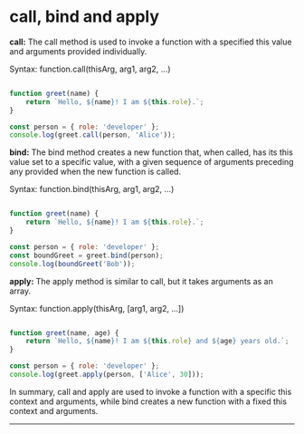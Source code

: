 # call, bind and apply


**call:** The call method is used to invoke a function with a specified this value and arguments provided individually.

Syntax: function.call(thisArg, arg1, arg2, ...)

```js

function greet(name) {
    return `Hello, ${name}! I am ${this.role}.`;
}

const person = { role: 'developer' };
console.log(greet.call(person, 'Alice'));

```

**bind:** The bind method creates a new function that, when called, has its this value set to a specific value, with a given sequence of arguments preceding any provided when the new function is called.

Syntax: function.bind(thisArg, arg1, arg2, ...)

```js

function greet(name) {
    return `Hello, ${name}! I am ${this.role}.`;
}

const person = { role: 'developer' };
const boundGreet = greet.bind(person);
console.log(boundGreet('Bob'));

```

**apply:** The apply method is similar to call, but it takes arguments as an array.

Syntax: function.apply(thisArg, [arg1, arg2, ...])

```js

function greet(name, age) {
    return `Hello, ${name}! I am ${this.role} and ${age} years old.`;
}

const person = { role: 'developer' };
console.log(greet.apply(person, ['Alice', 30]));

```

In summary, call and apply are used to invoke a function with a specific this context and arguments, while bind creates a new function with a fixed this context and arguments.

<hr>
